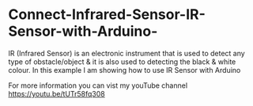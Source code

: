# Connect-Infrared-Sensor-IR-Sensor-with-Arduino-
IR (Infrared Sensor) is an electronic instrument that is used to detect any type of obstacle/object & it is also used to detecting the black & white colour.
In this example I am showing how to use IR Sensor with Arduino

For more information you can vist my youTube channel
https://youtu.be/tUTr58fq308
